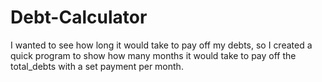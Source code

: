 # Debt-Calculator
I wanted to see how long it would take to pay off my debts, so I created a quick program to show how many months it would take to pay off the total_debts with a set payment per month.
